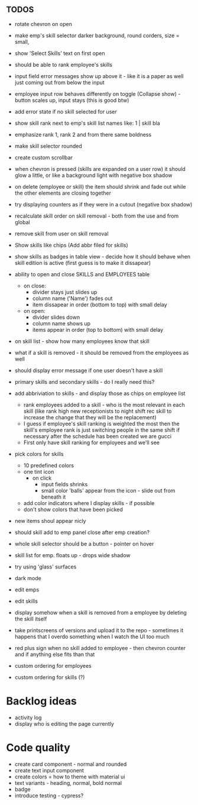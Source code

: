 ## TODOS

- rotate chevron on open
- make emp's skill selector darker background, round corders, size = small,
- show 'Select Skills' text on first open

- should be able to rank employee's skills

* input field error messages show up above it - like it is a paper as well just coming out from below the input
* employee input row behaves differently on toggle (Collapse show) - button scales up, input stays (this is good btw)
* add error state if no skill selected for user

* show skill rank next to emp's skill list names like: 1 | skill bla
* emphasize rank 1, rank 2 and from there same boldness

* make skill selector rounded

* create custom scrollbar

* when chevron is pressed (skills are expanded on a user row) it should glow a little, or like a background light with negative box shadow
* on delete (employee or skill) the item should shrink and fade out while the other elements are closing together
* try displaying counters as if they were in a cutout (negative box shadow)

* recalculate skill order on skill removal - both from the use and from global
* remove skill from user on skill removal

* Show skills like chips (Add abbr filed for skills)
* show skills as badges in table view - decide how it should behave when skill edition is active (first guess is to make it dissapear)

* ability to open and close SKILLS and EMPLOYEES table
  - on close:
    - divider stays just slides up
    - column name ('Name') fades out
    - item dissapear in order (bottom to top) with small delay
  - on open:
    - divider slides down
    - column name shows up
    - items appear in order (top to bottom) with small delay
* on skill list - show how many employees know that skill

* what if a skill is removed - it should be removed from the employees as well
* should display error message if one user doesn't have a skill
* primary skills and secondary skills - do I really need this?
* add abbriviation to skills - and display those as chips on employee list

  - rank employees added to a skill - who is the most relevant in each skill (like rank high new receptionists to night shift rec skill to increase the change that they will be the replacement)
  - I guess if employee's skill ranking is weighted the most then the skill's employee rank is just switching people in the same shift if necessary after the schedule has been created we are gucci
  - First only have skill ranking for employees and we'll see

* pick colors for skills

  - 10 predefined colors
  - one tint icon
    - on click
      - input fields shrinks
      - small color 'balls' appear from the icon - slide out from beneath it
  - add color indicators where I display skills - if possible
  - don't show colors that have been picked

* new items shoul appear nicly
* should skill add to emp panel close after emp creation?
* whole skill selector should be a button - pointer on hover

* skill list for emp. floats up - drops wide shadow

* try using 'glass' surfaces
* dark mode

* edit emps
* edit skills

* display somehow when a skill is removed from a employee by deleting the skill itself
* take printscreens of versions and upload it to the repo - sometimes it happens that I overdo something when I watch the UI too much
* red plus sign when no skill added to employee - then chevron counter and if anything else fits than that

* custom ordering for employees
* custom ordering for skills (?)

# Backlog ideas

- activity log
- display who is editing the page currently

# Code quality

- create card component - normal and rounded
- create text input component
- create colors = how to theme with material ui
- text variants - heading, normal, bold normal
- badge
- introduce testing - cypress?
